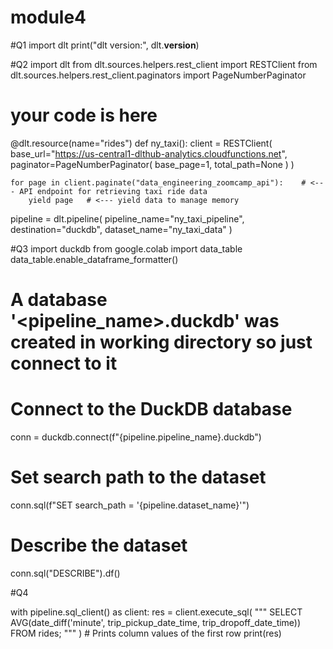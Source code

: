 # module4
#Q1 
import dlt
print("dlt version:", dlt.__version__)

#Q2
import dlt
from dlt.sources.helpers.rest_client import RESTClient
from dlt.sources.helpers.rest_client.paginators import PageNumberPaginator


# your code is here
@dlt.resource(name="rides") 
def ny_taxi():
    client = RESTClient(
        base_url="https://us-central1-dlthub-analytics.cloudfunctions.net",
        paginator=PageNumberPaginator(
            base_page=1,
            total_path=None
        )
    )

    for page in client.paginate("data_engineering_zoomcamp_api"):    # <--- API endpoint for retrieving taxi ride data
        yield page   # <--- yield data to manage memory

pipeline = dlt.pipeline(
    pipeline_name="ny_taxi_pipeline",
    destination="duckdb",
    dataset_name="ny_taxi_data"
)

#Q3
import duckdb
from google.colab import data_table
data_table.enable_dataframe_formatter()

# A database '<pipeline_name>.duckdb' was created in working directory so just connect to it

# Connect to the DuckDB database
conn = duckdb.connect(f"{pipeline.pipeline_name}.duckdb")

# Set search path to the dataset
conn.sql(f"SET search_path = '{pipeline.dataset_name}'")

# Describe the dataset
conn.sql("DESCRIBE").df()

#Q4

with pipeline.sql_client() as client:
    res = client.execute_sql(
            """
            SELECT
            AVG(date_diff('minute', trip_pickup_date_time, trip_dropoff_date_time))
            FROM rides;
            """
        )
    # Prints column values of the first row
    print(res)

